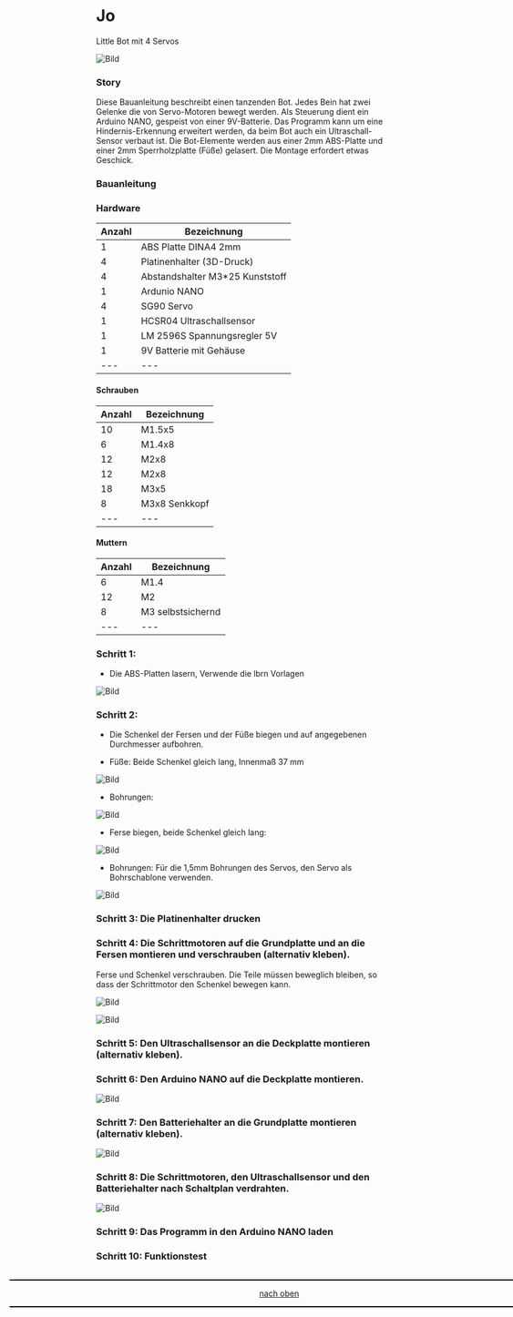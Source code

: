 <a name="oben"></a>

# Jo
Little Bot mit 4 Servos

![Bild](pic/jo8.png)

### Story
Diese Bauanleitung beschreibt einen tanzenden Bot. Jedes Bein hat zwei Gelenke die von Servo-Motoren bewegt werden. Als Steuerung dient ein Arduino NANO, gespeist von einer 9V-Batterie. Das Programm kann um eine Hindernis-Erkennung erweitert werden, da beim Bot auch ein Ultraschall-Sensor verbaut ist.
Die Bot-Elemente werden aus einer 2mm ABS-Platte und einer 2mm Sperrholzplatte (Füße) gelasert. Die Montage erfordert etwas Geschick.




### Bauanleitung

### Hardware


| Anzahl | Bezeichnung | 
| -------- | -------- | 
| 1  | ABS Platte DINA4 2mm   |
| 4  |  Platinenhalter (3D-Druck)  |
| 4  | Abstandshalter M3*25 Kunststoff   |
|  1 | Ardunio NANO   |
|  4 | SG90 Servo   |
|  1 |  HCSR04 Ultraschallsensor  |
|  1 | LM 2596S Spannungsregler 5V   |
|  1 |  9V Batterie mit Gehäuse  |
| ---  | ---   |




	
#### Schrauben

| Anzahl | Bezeichnung | 
| -------- | -------- | 
| 10  | M1.5x5 |
| 6  |  M1.4x8  |
| 12   | M2x8   |
| 12  |  M2x8  |
| 18  |  M3x5  |
| 8  |  M3x8 Senkkopf  |
| ---  | ---   |


#### Muttern

| Anzahl | Bezeichnung | 
| -------- | -------- | 
| 6  | M1.4  |
| 12  |  M2  |
| 8  |  M3 selbstsichernd  |
|  --- |  ---  |


### Schritt 1: 

- Die ABS-Platten lasern, Verwende die lbrn Vorlagen


![Bild](pic/jo1.png)

### Schritt 2: 

- Die Schenkel der Fersen und der Füße biegen und auf angegebenen Durchmesser aufbohren.

- Füße: Beide Schenkel gleich lang, Innenmaß 37 mm

![Bild](pic/jo2.png)

- Bohrungen: 

![Bild](pic/jo2a.png)

- Ferse biegen, beide Schenkel gleich lang:

![Bild](pic/jo2b.png)

- Bohrungen: Für die 1,5mm Bohrungen des Servos, den Servo als Bohrschablone verwenden.

![Bild](pic/jo2c.png)

### Schritt 3: Die Platinenhalter drucken

### Schritt 4: Die Schrittmotoren auf die Grundplatte und an die Fersen montieren und verschrauben (alternativ kleben). 
Ferse und Schenkel verschrauben. Die Teile müssen beweglich bleiben, so dass der Schrittmotor den Schenkel bewegen kann.

![Bild](pic/jo3.png)

![Bild](pic/jo4.png)


### Schritt 5: Den Ultraschallsensor an die Deckplatte montieren (alternativ kleben).

### Schritt 6: Den Arduino NANO auf die Deckplatte montieren.

![Bild](pic/jo5.png)


### Schritt 7: Den Batteriehalter an die Grundplatte montieren (alternativ kleben).

![Bild](pic/jo6.png)


### Schritt 8: Die Schrittmotoren, den Ultraschallsensor und den Batteriehalter nach Schaltplan verdrahten.

![Bild](pic/jo7.png)

### Schritt 9: Das Programm in den Arduino NANO laden

### Schritt 10: Funktionstest



<div style="position:absolute; left:2cm; ">   
<ol class="breadcrumb" style="border-top: 2px solid black;border-bottom:2px solid black; height: 45px; width: 900px;"> <p align="center"><a href="#oben">nach oben</a></p></ol>
</div> 






